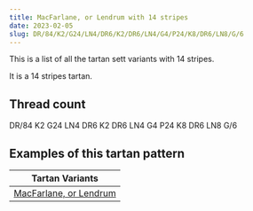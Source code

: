 ```yaml
---
title: MacFarlane, or Lendrum with 14 stripes
date: 2023-02-05
slug: DR/84/K2/G24/LN4/DR6/K2/DR6/LN4/G4/P24/K8/DR6/LN8/G/6
---
```

This is a list of all the tartan sett variants with 14 stripes.

It is a 14 stripes tartan.


## Thread count
DR/84 K2 G24 LN4 DR6 K2 DR6 LN4 G4 P24 K8 DR6 LN8 G/6

## Examples of this tartan pattern

| Tartan Variants |
|---------------|
| [MacFarlane, or Lendrum](/variants/dr/84/k2/g24/ln4/dr6/k2/dr6/ln4/g4/p24/k8/dr6/ln8/g/6-dr900030-g008000-k000000-lne0e0e0-p800080)||
